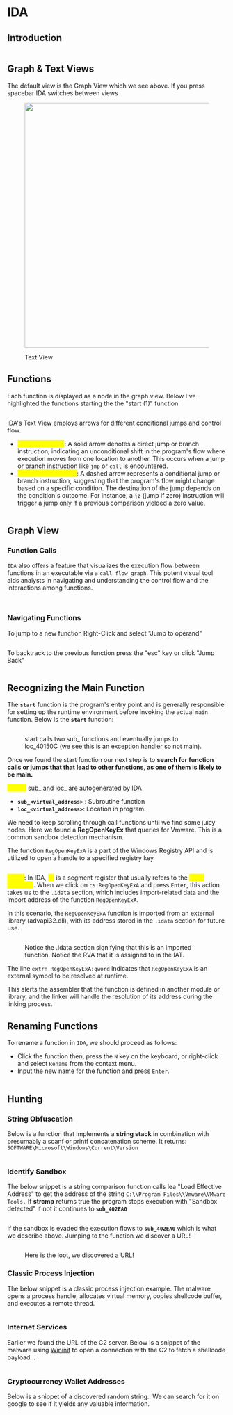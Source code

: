 # IDA



## Introduction





<figure><img src="../../.gitbook/assets/image (60).png" alt=""><figcaption></figcaption></figure>

## Graph & Text Views

The default view is the Graph View which we see above. If you press spacebar IDA switches between views

<figure><img src="../../.gitbook/assets/image (61).png" alt="" width="563"><figcaption><p>Text View</p></figcaption></figure>



## Functions

Each function is displayed as a node in the graph view. Below I've highlighted the functions starting the the "start (1)" function.

<figure><img src="../../.gitbook/assets/image (62).png" alt=""><figcaption></figcaption></figure>

IDA's Text View employs arrows for different conditional jumps and control flow.

* <mark style="color:yellow;">`Solid Arrow (→)`</mark>: A solid arrow denotes a direct jump or branch instruction, indicating an unconditional shift in the program's flow where execution moves from one location to another. This occurs when a jump or branch instruction like `jmp` or `call` is encountered.
* <mark style="color:yellow;">`Dashed Arrow (---→)`</mark>: A dashed arrow represents a conditional jump or branch instruction, suggesting that the program's flow might change based on a specific condition. The destination of the jump depends on the condition's outcome. For instance, a `jz` (jump if zero) instruction will trigger a jump only if a previous comparison yielded a zero value.

<figure><img src="../../.gitbook/assets/image (63).png" alt=""><figcaption></figcaption></figure>

###

## Graph View

### Function Calls

`IDA` also offers a feature that visualizes the execution flow between functions in an executable via a `call flow graph`. This potent visual tool aids analysts in navigating and understanding the control flow and the interactions among functions.

<figure><img src="../../.gitbook/assets/image (82).png" alt=""><figcaption></figcaption></figure>

<figure><img src="../../.gitbook/assets/image (83).png" alt=""><figcaption></figcaption></figure>

### Navigating Functions

To jump to a new function Right-Click and select "Jump to operand"

<figure><img src="../../.gitbook/assets/image (65).png" alt=""><figcaption></figcaption></figure>

To backtrack to the previous function press the "esc" key or click "Jump Back"

<figure><img src="../../.gitbook/assets/image (66).png" alt=""><figcaption></figcaption></figure>

## Recognizing the Main Function

The **`start`** function is the program's entry point and is generally responsible for setting up the runtime environment before invoking the actual `main` function. Below is the **`start`** function:

<figure><img src="../../.gitbook/assets/image (64).png" alt=""><figcaption><p>start calls two sub_ functions and eventually jumps to loc_40150C (we see this is an exception handler so not main).</p></figcaption></figure>

Once we found the start function our next step is to **search for function calls or jumps that that lead to other functions, as one of them is likely to be main.**

<mark style="color:yellow;">**NOTE:**</mark> sub\_ and loc\_ are autogenerated by IDA

* **`sub_<virtual_address>`** : Subroutine function
* **`loc_<virtual_address>`**: Location in program.



We need to keep scrolling through call functions until we find some juicy nodes. Here we found a **RegOpenKeyEx** that queries for Vmware. This is a common sandbox detection mechanism.&#x20;

The function `RegOpenKeyExA` is a part of the Windows Registry API and is utilized to open a handle to a specified registry key

<figure><img src="../../.gitbook/assets/image (67).png" alt=""><figcaption></figcaption></figure>

<mark style="color:yellow;">**NOTE**</mark>: In IDA, <mark style="color:yellow;">`cs`</mark> is a segment register that usually refers to the <mark style="color:yellow;">**code segment**</mark>. When we click on `cs:RegOpenKeyExA` and press `Enter`, this action takes us to the `.idata` section, which includes import-related data and the import address of the function `RegOpenKeyExA`.&#x20;

In this scenario, the `RegOpenKeyExA` function is imported from an external library (advapi32.dll), with its address stored in the `.idata` section for future use.

<figure><img src="../../.gitbook/assets/image (68).png" alt=""><figcaption><p>Notice the .idata section signifying that this is an imported function. Notice the RVA that it is assigned to in the IAT.</p></figcaption></figure>

The line `extrn RegOpenKeyExA:qword` indicates that `RegOpenKeyExA` is an external symbol to be resolved at runtime.&#x20;

This alerts the assembler that the function is defined in another module or library, and the linker will handle the resolution of its address during the linking process.



## Renaming Functions

To rename a function in `IDA`, we should proceed as follows:

* Click the function then, press the `N` key on the keyboard, or right-click and select `Rename` from the context menu.
* Input the new name for the function and press `Enter`.

<figure><img src="../../.gitbook/assets/image (69).png" alt=""><figcaption></figcaption></figure>

## Hunting

### String Obfuscation

Below is a function that implements a **string stack** in combination with presumably a scanf or printf concatenation scheme. It returns: `SOFTWARE\Microsoft\Windows\Current\Version`

<figure><img src="../../.gitbook/assets/image (11).png" alt=""><figcaption></figcaption></figure>

### Identify Sandbox

The below snippet is a string comparison function calls lea "Load Effective Address" to get the address of the string `C:\\Program Files\\Vmware\VMware Tools.` If **strcmp** returns true the program stops execution with "Sandbox detected" if not it continues to **`sub_402EA0`**

<figure><img src="../../.gitbook/assets/image (70).png" alt=""><figcaption></figcaption></figure>

If the sandbox is evaded the execution flows to **`sub_402EA0`** which is what we describe above. Jumping to the function we discover a URL!

<figure><img src="../../.gitbook/assets/image (71).png" alt=""><figcaption><p>Here is the loot, we discovered a URL!</p></figcaption></figure>

### Classic Process Injection

The below snippet is a classic process injection example. The malware opens a process handle, allocates virtual memory, copies shellcode buffer, and executes a remote thread.

<figure><img src="../../.gitbook/assets/image (76).png" alt=""><figcaption></figcaption></figure>



### Internet Services

Earlier we found the URL of the C2 server. Below is a snippet of the malware using [Wininit](https://learn.microsoft.com/en-us/windows/win32/api/wininet/) to open a connection with the C2 to fetch a shellcode payload. .

<figure><img src="../../.gitbook/assets/image (77).png" alt=""><figcaption></figcaption></figure>



### Cryptocurrency Wallet Addresses

Below is a snippet of a discovered random string.. We can search for it on google to see if it yields any valuable information.

<figure><img src="../../.gitbook/assets/image (80).png" alt=""><figcaption></figcaption></figure>

<figure><img src="../../.gitbook/assets/image (78).png" alt=""><figcaption></figcaption></figure>

<figure><img src="../../.gitbook/assets/image (79).png" alt=""><figcaption></figcaption></figure>
